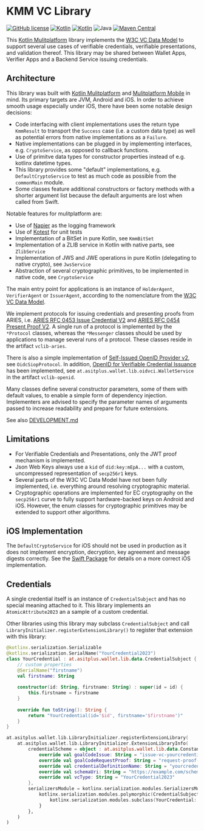 # KMM VC Library
[![GitHub license](https://img.shields.io/badge/license-Apache%20License%202.0-brightgreen.svg?style=flat)](http://www.apache.org/licenses/LICENSE-2.0)
[![Kotlin](https://img.shields.io/badge/kotlin-multiplatform--mobile-orange.svg?logo=kotlin)](http://kotlinlang.org)
[![Kotlin](https://img.shields.io/badge/kotlin-1.8.10-blue.svg?logo=kotlin)](http://kotlinlang.org)
![Java](https://img.shields.io/badge/java-11-blue.svg?logo=OPENJDK)
[![Maven Central](https://img.shields.io/maven-central/v/at.asitplus.wallet/vclib)](https://mvnrepository.com/artifact/at.asitplus.wallet/vclib/)

This [Kotlin Mulitplatform](https://kotlinlang.org/docs/multiplatform.html) library implements the [W3C VC Data Model](https://w3c.github.io/vc-data-model/) to support several use cases of verifiable credentials, verifiable presentations, and validation thereof. This library may be shared between Wallet Apps, Verifier Apps and a Backend Service issuing credentials.

## Architecture

This library was built with [Kotlin Mulitplatform](https://kotlinlang.org/docs/multiplatform.html) and [Mulitplatform Mobile](https://kotlinlang.org/lp/mobile/) in mind. Its primary targets are JVM, Android and iOS. In order to achieve smooth usage especially under iOS, there have been some notable design decisions:

 - Code interfacing with client implementations uses the return type `KmmResult` to transport the `Success` case (i.e. a custom data type) as well as potential errors from native implementations as a `Failure`.
 - Native implementations can be plugged in by implementing interfaces, e.g. `CryptoService`, as opposed to callback functions.
 - Use of primitve data types for constructor properties instead of e.g. kotlinx datetime types.
 - This library provides some "default" implementations, e.g. `DefaultCryptoService` to test as much code as possible from the `commonMain` module.
 - Some classes feature additional constructors or factory methods with a shorter argument list because the default arguments are lost when called from Swift.
 
Notable features for mulitplatform are:

 - Use of [Napier](https://github.com/AAkira/Napier) as the logging framework
 - Use of [Kotest](https://kotest.io/) for unit tests
 - Implementation of a BitSet in pure Kotlin, see `KmmBitSet`
 - Implementation of a ZLIB service in Kotlin with native parts, see `ZlibService`
 - Implementation of JWS and JWE operations in pure Kotlin (delegating to native crypto), see `JwsService`
 - Abstraction of several cryptographic primitives, to be implemented in native code, see `CryptoService`

The main entry point for applications is an instance of `HolderAgent`, `VerifierAgent` or `IssuerAgent`, according to the nomenclature from the [W3C VC Data Model](https://w3c.github.io/vc-data-model/).

We implement protocols for issuing credentials and presenting proofs from ARIES, i.e. [ARIES RFC 0453 Issue Credential V2](https://github.com/hyperledger/aries-rfcs/tree/main/features/0453-issue-credential-v2) and [ARIES RFC 0454 Present Proof V2](https://github.com/hyperledger/aries-rfcs/tree/main/features/0454-present-proof-v2). A single run of a protocol is implemented by the `*Protocol` classes, whereas the `*Messenger` classes should be used by applications to manage several runs of a protocol. These classes reside in the artifact `vclib-aries`.

There is also a simple implementation of [Self-Issued OpenID Provider v2](https://openid.net/specs/openid-connect-self-issued-v2-1_0.html), see `OidcSiopProtocol`. In addition, [OpenID for Verifiable Credential Issuance](https://openid.net/specs/openid-4-verifiable-credential-issuance-1_0.html) has been implemented, see `at.asitplus.wallet.lib.oidvci.WalletService` in the artifact `vclib-openid`.

Many classes define several constructor parameters, some of them with default values, to enable a simple form of dependency injection. Implementers are advised to specify the parameter names of arguments passed to increase readability and prepare for future extensions.

See also [DEVELOPMENT.md](DEVELOPMENT.md)

## Limitations

 - For Verifiable Credentials and Presentations, only the JWT proof mechanism is implemented.
 - Json Web Keys always use a `kid` of `did:key:mEpA...` with a custom, uncompressed representation of `secp256r1` keys.
 - Several parts of the W3C VC Data Model have not been fully implemented, i.e. everything around resolving cryptographic material.
 - Cryptographic operations are implemented for EC cryptography on the `secp256r1` curve to fully support hardware-backed keys on Android and iOS. However, the enum classes for cryptographic primitives may be extended to support other algorithms.

## iOS Implementation

The `DefaultCryptoService` for iOS should not be used in production as it does not implement encryption, decryption, key agreement and message digests correctly. See the [Swift Package](https://github.com/a-sit-plus/swift-package-kmm-vc-library) for details on a more correct iOS implementation.

## Credentials

A single credential itself is an instance of `CredentialSubject` and has no special meaning attached to it. This library implements an `AtomicAttribute2023` an a sample of a custom credential.

Other libraries using this library may subclass `CredentialSubject` and call `LibraryInitializer.registerExtensionLibrary()` to register that extension with this library:

```kotlin
@kotlinx.serialization.Serializable
@kotlinx.serialization.SerialName("YourCredential2023")
class YourCredential : at.asitplus.wallet.lib.data.CredentialSubject {
    // custom properties
    @SerialName("firstname")
    val firstname: String
    
    constructor(id: String, firstname: String) : super(id = id) {
        this.firstname = firstname
    }
    
    override fun toString(): String {
        return "YourCredential(id='$id', firstname='$firstname')"
    }
}

at.asitplus.wallet.lib.LibraryInitializer.registerExtensionLibrary(
    at.asitplus.wallet.lib.LibraryInitializer.ExtensionLibraryInfo(
        credentialScheme = object : at.asitplus.wallet.lib.data.ConstantIndex.CredentialScheme {
            override val goalCodeIssue: String = "issue-vc-yourcredential"
            override val goalCodeRequestProof: String = "request-proof-yourcredential"
            override val credentialDefinitionName: String = "yourcredential"
            override val schemaUri: String = "https://example.com/schemas/1.0.0/yourcredential.json"
            override val vcType: String = "YourCredential2023"
        },
        serializersModule = kotlinx.serialization.modules.SerializersModule {
            kotlinx.serialization.modules.polymorphic(CredentialSubject::class) {
                kotlinx.serialization.modules.subclass(YourCredential::class)
            }
        },
    )
)
```
